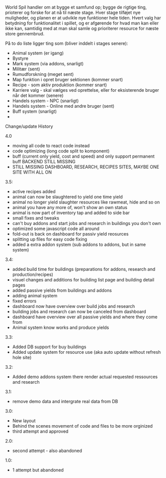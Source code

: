 World Spil handler om at bygge et samfund op; bygge de rigtige ting, prioterer og forske for at nå til næste stage. Hver stage tilføjet nye muligheder, og planen er at udvikle nye funktioner hele tiden. Hvert valg har betydning for funktionalitet i spillet, og er afgørende for hvad man kan eller ikke kan, samtidig med at man skal samle og prioriterer resource for næste store gennembrud.

På to do liste ligger ting som (bliver inddelt i stages senere):
- Animal system (er igang)
- Bystyre
- Mark system (via addons, snarligt)
- Militær (sent)
- Rumudforskning (meget sent)
- Map funktion i opret bruger sektionen (kommer snart)
- Recipe - som aktiv produktion (kommer snart)
- Karriere valg - skal vælges ved oprettelse, eller for eksisterende bruger når det kommer (senere)
- Handels system - NPC (snarligt)
- Handels system - Online med andre bruger (sent)
- Buff system (snarligt)
- 

Change/update History

4.0
- moving all code to react code instead
- code optimizing (long code split to komponent)
- buff (current only yield, cost and speed) and only support permanent buff BACKEND STILL MISSING
- STILL MISSING DASHBOARD, RESEARCH, RECIPES SITES, MAYBE ONE SITE WITH ALL ON

3.5:
- active recipes added
- animal can now be slaughtered to yield one time yield
- animal no longer yield slaughter resources like rawmeat, hide and so on
- animal you have any more of, won't show an own status
- animal is now part of inventory tap and added to side bar
- small fixes and tweaks
- can't buy addons and start jobs and research in buildings you don't own
- optimized some javascript code all around
- fold-out is back on dashboard for passiv yield reosurces
- splitting up files for easy code fixing
- added a extra addon system (sub addons to addons, but in same system)

3.4:
- added build time for buildings (preparations for addons, research and production/recipes)<br>
- visuel changes and additions for building list page and building detail pages <br>
- added passive yields from buildings and addons
- adding animal system
- fixed errors
- dashboard now have overview over build jobs and research 
- building jobs and research can now be canceled from dashboard
- dashboard have overview over all passive yields and where they come from
- Animal system know works and produce yields

3.3:
- Added DB support for buy buildings
- Added update system for resource use (aka auto update without refresh hole site)

3.2:
- Added demo addons system there render actual requested ressources and research

3.1:
- remove demo data and intergrate real data from DB 

3.0:
- New layout
- Behind the scenes movement of code and files to be more orginized
- third attempt and approved

2.0:
- second attempt - also abandoned

1.0:
- 1 attempt but abandoned
